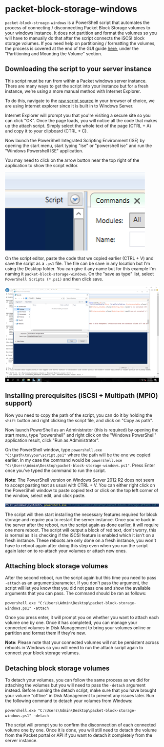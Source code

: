 # packet-block-storage-windows

`packet-block-stroage-windows` is a PowerShell script that automates the process of connecting / disconnecting Packet Block Storage volumes to your windows instance. It does not partition and format the volumes so you will have to manually do that after the script connects the iSCSI block storage volumes. If you need help on partitioning / formatting the volumes, the process is covered at the end of the GUI guide [here](https://www.packet.com/resources/guides/elastic-block-storage-windows-server/), under the "Partitioning and Mounting the Volume" section. 

## Downloading the script to your server instance

This script must be run from within a Packet windows server instance. There are many ways to get the script into your instance but for a fresh instance, we're using a more manual method with Internet Explorer.

To do this, navigate to the [raw script source](https://raw.githubusercontent.com/enkelprifti98/packet-block-storage-windows/master/packet-block-storage-windows.ps1) in your browser of choice, we are using Internet explorer since it is built in to Windows Server.

Internet Explorer will prompt you that you're visiting a secure site so you can click "OK". Once the page loads, you will notice all the code that makes up the attach script. Simply select the whole text of the page (CTRL + A) and copy it to your clipboard (CTRL + C).

Now launch the PowerShell Integrated Scripting Environment (ISE) by opening the start menu, start typing "ise" or "powershell ise" and run the "Windows Powershell ISE" application.

You may need to click on the arrow button near the top right of the application to show the script editor.

![script-editor-button](/images/script-editor-button.png)

On the script editor, paste the code that we copied earlier (CTRL + V) and save the script as a `.ps1` file. The file can be save in any location but I'm using the Desktop folder. You can give it any name but for this example I'm naming it `packet-block-storage-windows`. On the "save as type" list, select `PowerShell Scripts (*.ps1)` and then click save.

![download-script](/images/download-script.png)

## Installing prerequisites (iSCSI + Multipath (MPIO) support)

Now you need to copy the path of the script, you can do it by holding the `shift` button and right clicking the script file, and click on "Copy as path".

Now launch PowerShell as an Administrator (this is required) by opening the start menu, type "powershell" and right click on the "Windows PowerShell" application result, click "Run as Administrator".

On the PowerShell window, type `powershell.exe "C:\path\to\your\script.ps1"` where the path will be the one we copied earlier. In my case the command would be `powershell.exe "C:\Users\Admin\Desktop\packet-block-storage-windows.ps1"`. Press Enter once you've typed the command to run the script.

**Note:** The PowerShell version on Windows Server 2012 R2 does not seem to accept pasting text as usual with CTRL + V. You can either right click on the PowerShell window to paste copied text or click on the top left corner of the window, select edit, and click paste.

![run-script](/images/run-script.png)

The script will then start installing the necessary features required for block storage and require you to restart the server instance. Once you're back in the server after the reboot, run the script again as done earlier, it will require one more reboot. The script will output a block of red text, don't worry, this is normal as it is checking if the iSCSI feature is enabled which it isn't on a fresh instance. These reboots are only done on a fresh instance, you won't have to reboot again after doing this step even when you run the script again later on to re-attach your volumes or attach new ones.

## Attaching block storage volumes

After the second reboot, run the script again but this time you need to pass `-attach` as an argument/parameter. If you don't pass the argument, the script will let you know that you did not pass one and show the available arguments that you can pass. The command should be ran as follows:

`powershell.exe "C:\Users\Admin\Desktop\packet-block-storage-windows.ps1" -attach`

Once you press enter, it will prompt you on whether you want to attach each volume one by one. Once it has completed, you can manage your connected volumes in Disk Management to bring your volumes online or partition and format them if they're new.

**Note:** Please note that your connected volumes will not be persistent across reboots in Windows so you will need to run the attach script again to connect your block storage volumes.

## Detaching block storage volumes

To detach your volumes, you can follow the same process as we did for attaching the volumes but you will need to pass the `-detach` argument instead. Before running the detach script, make sure that you have brought your volume "offline" in Disk Management to prevent any issues later. Run the following command to detach your volumes from Windows:

`powershell.exe "C:\Users\Admin\Desktop\packet-block-storage-windows.ps1" -detach`

The script will prompt you to confirm the disconnection of each connected volume one by one. Once it is done, you will still need to detach the volume from the Packet portal or API if you want to detach it completely from the server instance.
